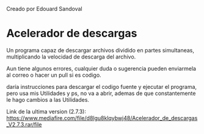 Creado por Edouard Sandoval

# Acelerador de descargas
Un programa capaz de descargar archivos dividido en partes simultaneas, multiplicando la velocidad de descarga del archivo.

Aun tiene algunos errores, cualquier duda o sugerencia pueden enviarmela al correo o hacer un pull si es codigo.

daría instrucciones para descargar el codigo fuente y ejecutar el programa, pero usa mis Utilidades y ps, no va a abrir, ademas de que constantemente le hago cambios a las Utilidades.

Link de la ultima version (2.7.3):
https://www.mediafire.com/file/d8lgu8klqybwj48/Acelerador_de_descargas_V2.7.3.rar/file
